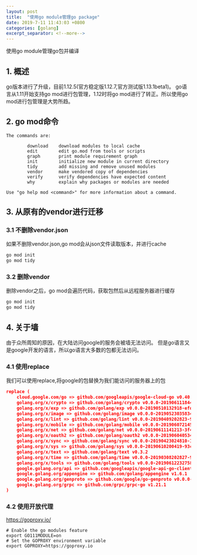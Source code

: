 ```yaml
---
layout: post
title:  "使用go module管理go package"
date: 2019-7-11 11:43:03 +0800
categories: [golang]
excerpt_separator: <!--more-->
---
```

使用go module管理go包并编译
<!--more-->

## 1. 概述

go版本进行了升级，目前1.12.5(官方稳定版1.12.7,官方测试版1.13.1beta1)。
go语言从1.11开始支持go mod进行包管理，1.12时将go mod进行了转正。所以使用go mod进行包管理是大势所趋。

## 2. go mod命令

```shell
The commands are:

        download    download modules to local cache
        edit        edit go.mod from tools or scripts
        graph       print module requirement graph
        init        initialize new module in current directory
        tidy        add missing and remove unused modules
        vendor      make vendored copy of dependencies
        verify      verify dependencies have expected content
        why         explain why packages or modules are needed

Use "go help mod <command>" for more information about a command.
```

## 3. 从原有的vendor进行迁移

### 3.1 不删除vendor.json

如果不删除vendor.json,go mod会从json文件读取版本，并进行cache

```bash
go mod init
go mod tidy
```

### 3.2 删除vendor

删除vendor之后，go mod会遍历代码，获取包然后从远程服务器进行缓存

```bash
go mod init
go mod tidy
```

## 4. 关于墙

由于众所周知的原因，在大陆访问google的服务会被墙无法访问。
但是go语言又是google开发的语言，所以go语言大多数的包都无法访问。

### 4.1 使用replace

我们可以使用replace,将google的包替换为我们能访问的服务器上的包

```json
replace (
	cloud.google.com/go => github.com/googleapis/google-cloud-go v0.40.0
	golang.org/x/crypto => github.com/golang/crypto v0.0.0-20190611184440-5c40567a22f8
	golang.org/x/exp => github.com/golang/exp v0.0.0-20190510132918-efd6b22b2522
	golang.org/x/image => github.com/golang/image v0.0.0-20190523035834-f03afa92d3ff
	golang.org/x/lint => github.com/golang/lint v0.0.0-20190409202823-959b441ac422
	golang.org/x/mobile => github.com/golang/mobile v0.0.0-20190607214518-6fa95d984e88
	golang.org/x/net => github.com/golang/net v0.0.0-20190611141213-3f473d35a33a
	golang.org/x/oauth2 => github.com/golang/oauth2 v0.0.0-20190604053449-0f29369cfe45
	golang.org/x/sync => github.com/golang/sync v0.0.0-20190423024810-112230192c58
	golang.org/x/sys => github.com/golang/sys v0.0.0-20190610200419-93c9922d18ae
	golang.org/x/text => github.com/golang/text v0.3.2
	golang.org/x/time => github.com/golang/time v0.0.0-20190308202827-9d24e82272b4
	golang.org/x/tools => github.com/golang/tools v0.0.0-20190612232758-d4e310b4a8a5
	google.golang.org/api => github.com/googleapis/google-api-go-client v0.6.0
	google.golang.org/appengine => github.com/golang/appengine v1.6.1
	google.golang.org/genproto => github.com/google/go-genproto v0.0.0-20190611190212-a7e196e89fd3
	google.golang.org/grpc => github.com/grpc/grpc-go v1.21.1
)
```

### 4.2 使用开放代理


https://goproxy.io/

```shell
# Enable the go modules feature
export GO111MODULE=on
# Set the GOPROXY environment variable
export GOPROXY=https://goproxy.io
```

